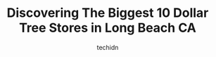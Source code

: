 ---
layout: ampstory
image: https://i0.wp.com/www.depkes.org/wp-content/uploads/2023/06/dollar-tree-0-in-long-beach-ca-1685967320.jpeg?resize=640,853
author: techidn
featured: false
description: Discover the impressive array of Dollar Tree options in Long Beach CA, where you can find 10 of the largest Dollar Tree establishments in the area. From renowned classics to hidden gems, Lon
title: Discovering The Biggest 10 Dollar Tree Stores in Long Beach CA
cover:
   title: Discovering The Biggest 10 Dollar Tree Stores in Long Beach CA
   subtitle: Rickpate
   background: https://www.depkes.org/wp-content/uploads/2023/06/dollar-tree-0-in-long-beach-ca-1685967320.jpeg

pages: 
 - layout: thirds
   top: <h1>#1 Dollar Tree</h1>
   bottom: "<p>The outside is a little dirty and even though its not the stores fault it just looks bad going in which is why I gave a 4 out of 5 stars... The inside is neat for the mo</p>"
   background: https://www.depkes.org/wp-content/uploads/2023/06/dollar-tree-1-in-long-beach-ca-1685967321.jpeg
   backgroundblur: true
 - layout: thirds
   top: <h1>#2 Dollar Tree</h1>
   bottom: "<p>1480 Alamitos Ave, Long Beach, CA 90813, United States</p>"
   background: https://www.depkes.org/wp-content/uploads/2023/06/dollar-tree-2-in-long-beach-ca-1685967321.jpeg
   cta:
      link: https://www.depkes.org/blog/discovering-the-biggest-10-dollar-tree-stores-in-long-beach-ca/
      text: Discovering The Biggest 10 Dollar Tree Stores in Long Beach CA
 - layout: thirds
   top: <h1>#3 Dollar Tree</h1>
   bottom: "<p>5117 Atlantic Ave, Long Beach, CA 90807, United States</p>"
   background: https://www.depkes.org/wp-content/uploads/2023/06/dollar-tree-3-in-long-beach-ca-1685967321.jpeg
   cta:
      link: https://www.depkes.org/blog/discovering-the-biggest-10-dollar-tree-stores-in-long-beach-ca/
      text: Discovering The Biggest 10 Dollar Tree Stores in Long Beach CA
 - layout: thirds
   top: <h1>#4 Dollar Tree</h1>
   bottom: "<p>2189 N Lakewood Blvd, Long Beach, CA 90815, United States</p>"
   background: https://images.unsplash.com/photo-1533998839656-76f5e4b2bccb?ixlib=rb-4.0.3&ixid=MnwxMjA3fDB8MHxwaG90by1wYWdlfHx8fGVufDB8fHx8&auto=format&fit=crop&w=640&h=853&q=80
   cta:
      link: https://www.depkes.org/blog/discovering-the-biggest-10-dollar-tree-stores-in-long-beach-ca/
      text: Discovering The Biggest 10 Dollar Tree Stores in Long Beach CA
 - layout: thirds
   top: <h1>#5 Dollar Tree</h1>
   bottom: "<p>5825 Bellflower Blvd, Lakewood, CA 90713, United States</p>"
   background: https://images.unsplash.com/photo-1615749413727-825b59a857b5?ixlib=rb-4.0.3&ixid=MnwxMjA3fDB8MHxwaG90by1wYWdlfHx8fGVufDB8fHx8&auto=format&fit=crop&w=640&h=853&q=80
   cta:
      link: https://www.depkes.org/blog/discovering-the-biggest-10-dollar-tree-stores-in-long-beach-ca/
      text: Discovering The Biggest 10 Dollar Tree Stores in Long Beach CA
 - layout: thirds
   top: <h1>#6 Dollar Tree</h1>
   bottom: "<p>16114 Lakewood Blvd, Bellflower, CA 90706, United States</p>"
   background: https://images.unsplash.com/photo-1552083974-186346191183?ixlib=rb-4.0.3&ixid=MnwxMjA3fDB8MHxwaG90by1wYWdlfHx8fGVufDB8fHx8&auto=format&fit=crop&w=640&h=853&q=80
   cta:
      link: https://www.depkes.org/blog/discovering-the-biggest-10-dollar-tree-stores-in-long-beach-ca/
      text: Discovering The Biggest 10 Dollar Tree Stores in Long Beach CA
 - layout: thirds
   top: <h1>#7 Dollar Tree</h1>
   bottom: "<p>5209 Graywood Ave, Lakewood, CA 90712, United States</p>"
   background: https://plus.unsplash.com/premium_photo-1664640458616-3c74f8cb4589?ixlib=rb-4.0.3&ixid=MnwxMjA3fDB8MHxwaG90by1wYWdlfHx8fGVufDB8fHx8&auto=format&fit=crop&w=640&h=853&q=80
   cta:
      link: https://www.depkes.org/blog/discovering-the-biggest-10-dollar-tree-stores-in-long-beach-ca/
      text: Discovering The Biggest 10 Dollar Tree Stores in Long Beach CA
 - layout: thirds
   middle: Continue reading...
   background: https://images.unsplash.com/photo-1618005182384-a83a8bd57fbe?ixlib=rb-4.0.3&ixid=MnwxMjA3fDB8MHxwaG90by1wYWdlfHx8fGVufDB8fHx8&auto=format&fit=crop&w=640&h=853&q=80
   cta:
      link: https://www.depkes.org/blog/discovering-the-biggest-10-dollar-tree-stores-in-long-beach-ca/
      text: Discovering The Biggest 10 Dollar Tree Stores in Long Beach CA
      
---